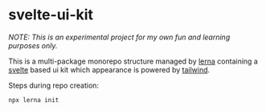 # svelte-ui-kit
*NOTE: This is an experimental project for my own fun and learning purposes only.*  

This is a multi-package monorepo structure managed by [lerna](https://github.com/lerna/lerna) containing a [svelte](https://svelte.dev/docs) based ui kit which appearance is powered by [tailwind](https://tailwindcss.com/docs).

Steps during repo creation:
```
npx lerna init
```


